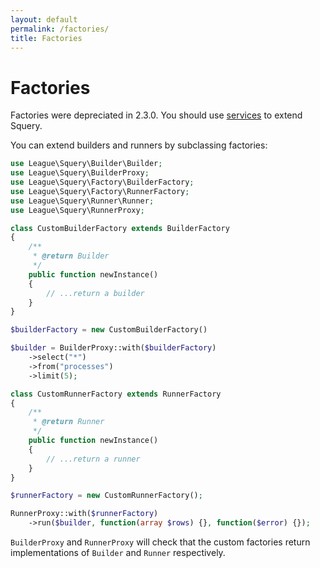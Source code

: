 ```yaml
---
layout: default
permalink: /factories/
title: Factories
---
```


# Factories

<div class="message-warning">Factories were depreciated in 2.3.0. You should use <a href="/services/">services</a> to extend Squery.</div>

You can extend builders and runners by subclassing factories:

~~~ php
use League\Squery\Builder\Builder;
use League\Squery\BuilderProxy;
use League\Squery\Factory\BuilderFactory;
use League\Squery\Factory\RunnerFactory;
use League\Squery\Runner\Runner;
use League\Squery\RunnerProxy;

class CustomBuilderFactory extends BuilderFactory
{
    /**
     * @return Builder
     */
    public function newInstance()
    {
        // ...return a builder
    }
}

$builderFactory = new CustomBuilderFactory()

$builder = BuilderProxy::with($builderFactory)
    ->select("*")
    ->from("processes")
    ->limit(5);

class CustomRunnerFactory extends RunnerFactory
{
    /**
     * @return Runner
     */
    public function newInstance()
    {
        // ...return a runner
    }
}

$runnerFactory = new CustomRunnerFactory();

RunnerProxy::with($runnerFactory)
    ->run($builder, function(array $rows) {}, function($error) {});
~~~

`BuilderProxy` and `RunnerProxy` will check that the custom factories return implementations of `Builder` and `Runner` respectively.
